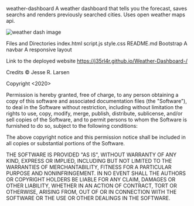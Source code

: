 weather-dashboard
A weather dashboard that tells you the forecast, saves searchs and renders previously searched cities. Uses open weather maps api.

![weather dash image](https://j35rl4r.github.io/responsive.portfolio.second.edition/images/weather-dashboard.PNG)

Files and Directories
index.html
script.js
style.css
README.md
Bootstrap
A navbar
A responsive layout

Link to the deployed website
https://j35rl4r.github.io/Weather-Dashboard-/


Credits
© Jesse R. Larsen

Copyright <2020> <Jesse R. Larsen>

Permission is hereby granted, free of charge, to any person obtaining a copy of this software and associated documentation files (the "Software"), to deal in the Software without restriction, including without limitation the rights to use, copy, modify, merge, publish, distribute, sublicense, and/or sell copies of the Software, and to permit persons to whom the Software is furnished to do so, subject to the following conditions:

The above copyright notice and this permission notice shall be included in all copies or substantial portions of the Software.

THE SOFTWARE IS PROVIDED "AS IS", WITHOUT WARRANTY OF ANY KIND, EXPRESS OR IMPLIED, INCLUDING BUT NOT LIMITED TO THE WARRANTIES OF MERCHANTABILITY, FITNESS FOR A PARTICULAR PURPOSE AND NONINFRINGEMENT. IN NO EVENT SHALL THE AUTHORS OR COPYRIGHT HOLDERS BE LIABLE FOR ANY CLAIM, DAMAGES OR OTHER LIABILITY, WHETHER IN AN ACTION OF CONTRACT, TORT OR OTHERWISE, ARISING FROM, OUT OF OR IN CONNECTION WITH THE SOFTWARE OR THE USE OR OTHER DEALINGS IN THE SOFTWARE.
